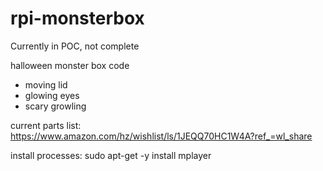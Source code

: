# rpi-monsterbox
Currently in POC, not complete

halloween monster box code
 - moving lid
 - glowing eyes
 - scary growling
 
current parts list:
https://www.amazon.com/hz/wishlist/ls/1JEQQ70HC1W4A?ref_=wl_share

install processes:
sudo apt-get -y install mplayer
